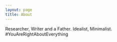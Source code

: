 ```yaml
---
layout: page
title: About
---
```


Researcher, Writer and a Father. Idealist, Minimalist. #YouAreRightAboutEverything